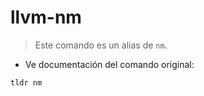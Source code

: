 # llvm-nm

> Este comando es un alias de `nm`.

- Ve documentación del comando original:

`tldr nm`
